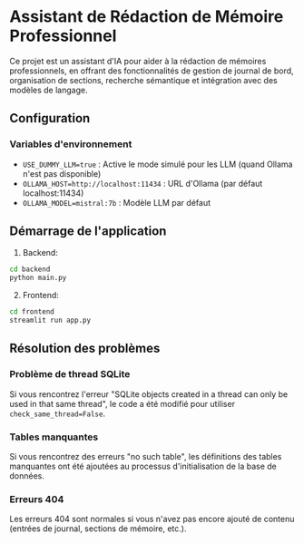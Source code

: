 # Assistant de Rédaction de Mémoire Professionnel

Ce projet est un assistant d'IA pour aider à la rédaction de mémoires professionnels, en offrant des fonctionnalités de gestion de journal de bord, organisation de sections, recherche sémantique et intégration avec des modèles de langage.

## Configuration

### Variables d'environnement

- `USE_DUMMY_LLM=true` : Active le mode simulé pour les LLM (quand Ollama n'est pas disponible)
- `OLLAMA_HOST=http://localhost:11434` : URL d'Ollama (par défaut localhost:11434)
- `OLLAMA_MODEL=mistral:7b` : Modèle LLM par défaut

## Démarrage de l'application

1. Backend:
```bash
cd backend
python main.py
```

2. Frontend:
```bash
cd frontend
streamlit run app.py
```

## Résolution des problèmes

### Problème de thread SQLite
Si vous rencontrez l'erreur "SQLite objects created in a thread can only be used in that same thread", le code a été modifié pour utiliser `check_same_thread=False`.

### Tables manquantes
Si vous rencontrez des erreurs "no such table", les définitions des tables manquantes ont été ajoutées au processus d'initialisation de la base de données.

### Erreurs 404
Les erreurs 404 sont normales si vous n'avez pas encore ajouté de contenu (entrées de journal, sections de mémoire, etc.).
